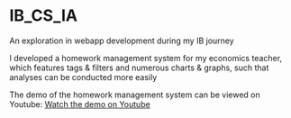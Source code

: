 # IB_CS_IA
An exploration in webapp development during my IB journey

I developed a homework management system for my economics teacher, which features tags & filters and numerous charts & graphs, such that analyses can be conducted more easily

The demo of the homework management system can be viewed on Youtube: [Watch the demo on Youtube](https://youtu.be/DYd3_TkkedA)
